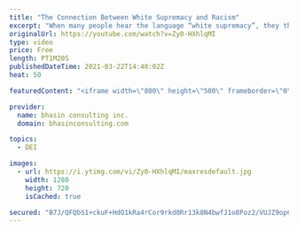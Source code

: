 ```yaml
---
title: "The Connection Between White Supremacy and Racism"
excerpt: "When many people hear the language “white supremacy”, they think of extreme behaviors and beliefs most often associated with hate groups. Although this is certainly one aspect of white supremacy, this concept must be understood in a much broader way.  In Part 2 of \"Building a Deeper Understanding of"
originalUrl: https://youtube.com/watch?v=Zy0-HXhlqMI
type: video
price: Free
length: PT1M20S
publishedDateTime: 2021-03-22T14:48:02Z
heat: 50

featuredContent: "<iframe width=\"800\" height=\"500\" frameborder=\"0\" src=\"https://www.youtube.com/embed/Zy0-HXhlqMI\" allow=\"accelerometer; autoplay; encrypted-media; gyroscope; picture-in-picture\" allowfullscreen></iframe>"

provider:
  name: bhasin consulting inc.
  domain: bhasinconsulting.com

topics:
  - DEI

images:
  - url: https://i.ytimg.com/vi/Zy0-HXhlqMI/maxresdefault.jpg
    width: 1280
    height: 720
    isCached: true

secured: "B7J/QFQbS1+ckuF+HdO1kRa4rCor9rkd0Rr13k8N4bwfJ1o8Poz2/VUJZ9opCUfp/6B4vuuFkGPQW4TyEc21lEHTJvDQKv7/ZoNYaoUICoz588gpT0AhzXFozpl2E8qA/PglwaVA/7HiWJkUL43CY7MHulVVACL0XiikYLrXIonj1kYtaTuSJFDwI6BZqemYBcwBHBu4DNYhRrV4pR6k93onFs1u6dgj7sjFPW3f2hdzbQ7v+hdGr62s7ddn2QyAjKCT60cgyzr36AUDZrpl5+X4OG/ADKU5kih4ToBJ8+ymm/Yd4qwZjKyzydLDb8dch14RABAsu6uKtbdXCzKw6o1PHByyKCHPFhgyarFDE09z5l7syloT9kDsNrfyjgCrF2cvjJ6p+S107C4m/nbGXLvtjIeCi2z9JD5wCyaJyM8=;oXmmbgVKITjAjgAueHvE6g=="
---
```


